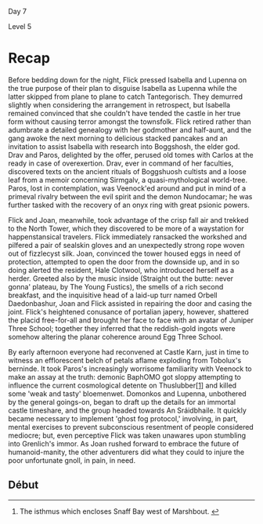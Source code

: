 Day 7

Level 5

# Recap

Before bedding down for the night, Flick pressed Isabella and Lupenna on the true purpose of their plan to disguise Isabella as Lupenna while the latter skipped from plane to plane to catch Tantegorisch. They demurred slightly when considering the arrangement in retrospect, but Isabella remained convinced that she couldn't have tended the castle in her true form without causing terror amongst the townsfolk. Flick retired rather than adumbrate a detailed genealogy with her godmother and half-aunt, and the gang awoke the next morning to delicious stacked pancakes and an invitation to assist Isabella with research into Boggshosh, the elder god. Drav and Paros, delighted by the offer, perused old tomes with Carlos at the ready in case of overexertion. Drav, ever in command of her faculties, discovered texts on the ancient rituals of Boggshuosh cultists and a loose leaf from a memoir concerning Sirmgalv, a quasi-mythological world-tree. Paros, lost in contemplation, was Veenock'ed around and put in mind of a primeval rivalry between the evil spirit and the demon Nundocamar; he was further tasked with the recovery of an onyx ring with great psionic powers.

Flick and Joan, meanwhile, took advantage of the crisp fall air and trekked to the North Tower, which they discovered to be more of a waystation for happenstansical travelers. Flick immediately ransacked the workshed and pilfered a pair of sealskin gloves and an unexpectedly strong rope woven out of fizzlecyst silk. Joan, convinced the tower housed eggs in need of protection, attempted to open the door from the downside up, and in so doing alerted the resident, Hale Clotwool, who introduced herself as a herder. Greeted also by the music inside (Straight out the butte: never gonna' plateau, by The Young Fustics), the smells of a rich second breakfast, and the inquisitive head of a laid-up turr named Orbell Daedonbashur, Joan and Flick assisted in repairing the door and casing the joint. Flick's heightened conusance of portalian japery, however, shattered the placid free-for-all and brought her face to face with an avatar of Juniper Three School; together they inferred that the reddish-gold ingots were somehow altering the planar coherence around Egg Three School.

By early afternoon everyone had reconvened at Castle Karn, just in time to witness an efflorescent belch of petals aflame exploding from Tobolux's berninde. It took Paros's increasingly worrisome familiarity with Veenock to make an assay at the truth: demonic BaphOMO got sloppy attempting to influence the current cosmological detente on Thuslubber[[1]](<http://localhost:8080/recap/5#fn1>) and killed some 'weak and tasty' bloemenwet. Domonkos and Lupenna, unbothered by the general goings-on, began to draft up the details for an immortal castle timeshare, and the group headed towards An Sráidbhaile. It quickly became necessary to implement 'ghost fog protocol,' involving, in part, mental exercises to prevent subconscious resentment of people considered mediocre; but, even perceptive Flick was taken unawares upon stumbling into Grenlich's immor. As Joan rushed forward to embrace the future of humanoid-manity, the other adventurers did what they could to injure the poor unfortunate gnoll, in pain, in need.

## Début

---

<section><ol><li id="fn1"><p>The isthmus which encloses Snaff Bay west of Marshbout.&nbsp;<a href="http://localhost:8080/recap/5#fnref1">↩︎</a></p></li></ol></section>

